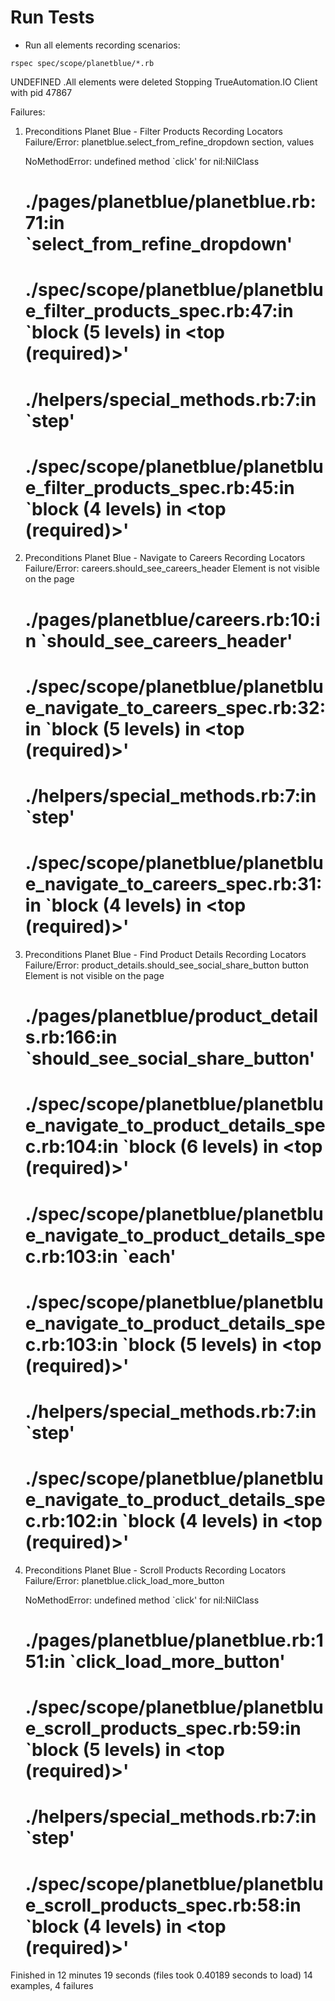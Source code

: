 # Run Tests

* Run all elements recording scenarios:

```
rspec spec/scope/planetblue/*.rb 
```

UNDEFINED
.All elements were deleted
Stopping TrueAutomation.IO Client with pid 47867


Failures:

  1) Preconditions Planet Blue - Filter Products Recording Locators
     Failure/Error: planetblue.select_from_refine_dropdown section, values
     
     NoMethodError:
       undefined method `click' for nil:NilClass
     # ./pages/planetblue/planetblue.rb:71:in `select_from_refine_dropdown'
     # ./spec/scope/planetblue/planetblue_filter_products_spec.rb:47:in `block (5 levels) in <top (required)>'
     # ./helpers/special_methods.rb:7:in `step'
     # ./spec/scope/planetblue/planetblue_filter_products_spec.rb:45:in `block (4 levels) in <top (required)>'

  2) Preconditions Planet Blue - Navigate to Careers Recording Locators
     Failure/Error: careers.should_see_careers_header
       Element is not visible on the page
     # ./pages/planetblue/careers.rb:10:in `should_see_careers_header'
     # ./spec/scope/planetblue/planetblue_navigate_to_careers_spec.rb:32:in `block (5 levels) in <top (required)>'
     # ./helpers/special_methods.rb:7:in `step'
     # ./spec/scope/planetblue/planetblue_navigate_to_careers_spec.rb:31:in `block (4 levels) in <top (required)>'

  3) Preconditions Planet Blue - Find Product Details Recording Locators
     Failure/Error: product_details.should_see_social_share_button button
       Element is not visible on the page
     # ./pages/planetblue/product_details.rb:166:in `should_see_social_share_button'
     # ./spec/scope/planetblue/planetblue_navigate_to_product_details_spec.rb:104:in `block (6 levels) in <top (required)>'
     # ./spec/scope/planetblue/planetblue_navigate_to_product_details_spec.rb:103:in `each'
     # ./spec/scope/planetblue/planetblue_navigate_to_product_details_spec.rb:103:in `block (5 levels) in <top (required)>'
     # ./helpers/special_methods.rb:7:in `step'
     # ./spec/scope/planetblue/planetblue_navigate_to_product_details_spec.rb:102:in `block (4 levels) in <top (required)>'

  4) Preconditions Planet Blue - Scroll Products Recording Locators
     Failure/Error: planetblue.click_load_more_button
     
     NoMethodError:
       undefined method `click' for nil:NilClass
     # ./pages/planetblue/planetblue.rb:151:in `click_load_more_button'
     # ./spec/scope/planetblue/planetblue_scroll_products_spec.rb:59:in `block (5 levels) in <top (required)>'
     # ./helpers/special_methods.rb:7:in `step'
     # ./spec/scope/planetblue/planetblue_scroll_products_spec.rb:58:in `block (4 levels) in <top (required)>'

Finished in 12 minutes 19 seconds (files took 0.40189 seconds to load)
14 examples, 4 failures

